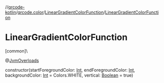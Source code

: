 //[qrcode-kotlin](../../../index.md)/[qrcode.color](../index.md)/[LinearGradientColorFunction](index.md)/[LinearGradientColorFunction](-linear-gradient-color-function.md)

# LinearGradientColorFunction

[common]\

@[JvmOverloads](https://kotlinlang.org/api/latest/jvm/stdlib/kotlin-stdlib/kotlin.jvm/-jvm-overloads/index.html)

constructor(startForegroundColor: [Int](https://kotlinlang.org/api/latest/jvm/stdlib/kotlin-stdlib/kotlin/-int/index.html), endForegroundColor: [Int](https://kotlinlang.org/api/latest/jvm/stdlib/kotlin-stdlib/kotlin/-int/index.html), backgroundColor: [Int](https://kotlinlang.org/api/latest/jvm/stdlib/kotlin-stdlib/kotlin/-int/index.html) = Colors.WHITE, vertical: [Boolean](https://kotlinlang.org/api/latest/jvm/stdlib/kotlin-stdlib/kotlin/-boolean/index.html) = true)
